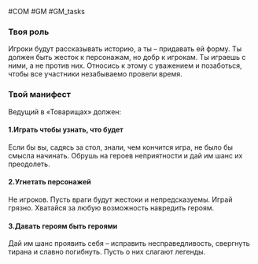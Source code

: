 #COM  #GM #GM_tasks 

### Твоя роль
Игроки будут рассказывать историю, а ты – придавать ей форму. Ты должен быть жесток к персонажам, но добр к игрокам. Ты играешь с ними, а не против них. Относись к этому с уважением и позаботься, чтобы все участники незабываемо провели время.

### Твой манифест
Ведущий в «Товарищах» должен:
#### 1.Играть чтобы узнать, что будет
Если бы вы, садясь за стол, знали, чем кончится игра, не было бы смысла начинать. Обрушь на героев неприятности и дай им шанс их преодолеть.
#### 2.Угнетать персонажей
Не игроков. Пусть враги будут жестоки и непредсказуемы. Играй грязно. Хватайся за любую возможность навредить героям.
#### 3.Давать героям быть героями
Дай им шанс проявить себя – исправить несправедливость, свергнуть тирана и славно погибнуть. Пусть о них слагают легенды.


